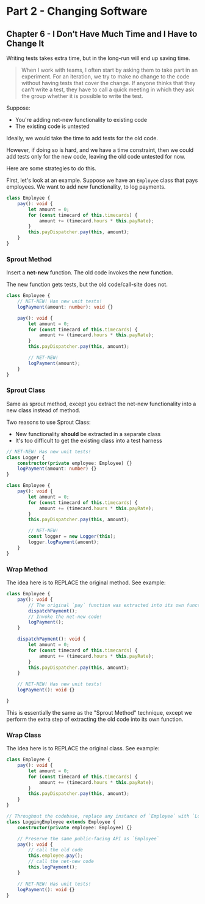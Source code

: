 # Part 2 - Changing Software
## Chapter 6 - I Don’t Have Much Time and I Have to Change It
Writing tests takes extra time, but in the long-run will end up saving time.

> When I work with teams, I often start by asking them to take part in an experiment. For an iteration, we try to make no change to the code without having tests that cover the change. If anyone thinks that they can’t write a test, they have to call a quick meeting in which they ask the group whether it is possible to write the test.

Suppose:
- You're adding net-new functionality to existing code
- The existing code is untested

Ideally, we would take the time to add tests for the old code.

However, if doing so is hard, and we have a time constraint, then we could add tests only for the new code, leaving the old code untested for now.

Here are some strategies to do this.

First, let's look at an example. Suppose we have an `Employee` class that pays employees. We want to add new functionality, to log payments.

```typescript
class Employee {
    pay(): void {
        let amount = 0;
        for (const timecard of this.timecards) {
            amount += (timecard.hours * this.payRate);
        }
        this.payDispatcher.pay(this, amount);
    }
}
```

### Sprout Method
Insert a **net-new** function. The old code invokes the new function.

The new function gets tests, but the old code/call-site does not.

```typescript
class Employee {
    // NET-NEW! Has new unit tests!
    logPayment(amount: number): void {}

    pay(): void {
        let amount = 0;
        for (const timecard of this.timecards) {
            amount += (timecard.hours * this.payRate);
        }
        this.payDispatcher.pay(this, amount);

        // NET-NEW!
        logPayment(amount);
    }
}
```

### Sprout Class
Same as sprout method, except you extract the net-new functionality into a new class instead of method.

Two reasons to use Sprout Class:
- New functionality **should** be extracted in a separate class
- It's too difficult to get the existing class into a test harness

```typescript
// NET-NEW! Has new unit tests!
class Logger {
    constructor(private employee: Employee) {}
    logPayment(amount: number) {}
}

class Employee {
    pay(): void {
        let amount = 0;
        for (const timecard of this.timecards) {
            amount += (timecard.hours * this.payRate);
        }
        this.payDispatcher.pay(this, amount);

        // NET-NEW!
        const logger = new Logger(this);
        logger.logPayment(amount);
    }
}
```

### Wrap Method
The idea here is to REPLACE the original method. See example:

```typescript
class Employee {
    pay(): void {
        // The original `pay` function was extracted into its own function!
        dispatchPayment();
        // Invoke the net-new code!
        logPayment();
    }

    dispatchPayment(): void {
        let amount = 0;
        for (const timecard of this.timecards) {
            amount += (timecard.hours * this.payRate);
        }
        this.payDispatcher.pay(this, amount);
    }

    // NET-NEW! Has new unit tests!
    logPayment(): void {}

}
```

This is essentially the same as the "Sprout Method" technique, except we perform the extra step of extracting the old code into its own function.

### Wrap Class
The idea here is to REPLACE the original class. See example:

```typescript
class Employee {
    pay(): void {
        let amount = 0;
        for (const timecard of this.timecards) {
            amount += (timecard.hours * this.payRate);
        }
        this.payDispatcher.pay(this, amount);
    }
}

// Throughout the codebase, replace any instance of `Employee` with `LoggingEmployee`
class LoggingEmployee extends Employee {
    constructor(private employee: Employee) {}

    // Preserve the same public-facing API as `Employee`
    pay(): void {
        // call the old code
        this.employee.pay();
        // call the net-new code
        this.logPayment();
    }

    // NET-NEW! Has unit tests!
    logPayment(): void {}
}
```

